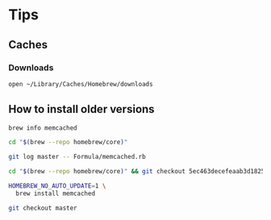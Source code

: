 # Tips

## Caches

### Downloads

```sh
open ~/Library/Caches/Homebrew/downloads
```

## How to install older versions

```sh
brew info memcached
```

```sh
cd "$(brew --repo homebrew/core)"
```

```sh
git log master -- Formula/memcached.rb
```

```sh
cd "$(brew --repo homebrew/core)" && git checkout 5ec463decefeaab3d1825b923ad2dbee73ffc6dc
```

```sh
HOMEBREW_NO_AUTO_UPDATE=1 \
  brew install memcached
```

```sh
git checkout master
```
